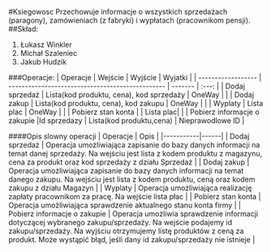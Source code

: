 #Ksiegowosc
Przechowuje informacje o wszystkich sprzedażach (paragony), zamówieniach (z fabryki) i wypłatach (pracownikom pensji).
##Skład:
1. Łukasz Winkler
2. Michał Szaleniec
3. Jakub Hudzik

###Operacje:
| Operacje           | Wejście                                          | Wyjście   | Wyjatki |
| ------------------ | ------------------------------------------------ | -------   | :---: |
| Dodaj sprzedaż     | Lista(kod produktu, cena), kod sprzedaży         | OneWay    |       |
| Dodaj zakup        | Lista(kod produktu, cena), kod zakupu            | OneWay    |       | 
| Wyplaty            | Lista plac                                       | OneWay    |       |
| Pobierz stan konta |                                                  | Lista plac|       |
| Pobierz informacje o zakupie |Id sprzedazy                            | Lista(kod produktu,cena) | Nieprawodlowe ID      |

####Opis slowny operacji
| Operacje  | Opis |
|-----------|------|
| Dodaj sprzedaż | Operacja umożliwiająca zapisanie do bazy danych informacji na temat danej sprzedaży.
Na wejściu jest lista z kodem produktu z magazynu, cena za produkt oraz kod sprzedaży
z działu Sprzedaż | 
| Dodaj zakup  | Operacja umożliwiająca zapisanie do bazy danych informacji na temat danego zakupu. Na
wejściu jest lista z kodem produktu, ceną oraz kodem zakupu z działu Magazyn |
| Wyplaty | Operacja umożliwiająca realizację zapłaty pracownikom za pracę. Na wejście lista płac |
| Pobierz stan konta | Operacja umożliwiająca sprawdzenie aktualnego stanu konta firmy |
| Pobierz informacje o zakupie | Operacja umożliwia sprawdzenie informacji dotyczącej wybranego zakupu/sprzedaży. Na
wejście podajemy id zakupu/sprzedaży. Na wyjściu otrzymujemy listę produktów z ceną
za produkt. Może wystąpić błąd, jeśli dany id zakupu/sprzedaży nie istnieje |
